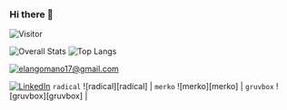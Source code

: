 ### Hi there 👋

<!--
**Its-elango/Its-elango** is a ✨ _

Here are some ideas to get you started:

- 🔭 I’m currently working on ...
- 🌱 I’m currently learning ...
- 👯 I’m looking to collaborate on ...
- 🤔 I’m looking for help with ...
- 💬 Ask me about ...
- 📫 How to reach me: ...
- 😄 Pronouns: ...
- ⚡ Fun fact: ...
-->

![Visitor](https://visitor-badge.laobi.icu/badge?page_id=its-elango.its-elango)

![Overall Stats](https://github-readme-stats.vercel.app/api?username=its-elango&count_private=true&show_icons=true&hide=contribs)
![Top Langs](https://github-readme-stats.vercel.app/api/top-langs/?username=its-elango)

<a href="mailto:elangomano17@gmail.com">![elangomano17@gmail.com](https://img.shields.io/badge/Gmail-D14836?style=for-the-badge&logo=gmail&logoColor=white)</a>

<a href="<https://www.linkedin.com/in/elangovan2001>">![LinkedIn](https://img.shields.io/badge/LinkedIn-0077B5?style=for-the-badge&logo=linkedin&logoColor=white)</a>
`radical` ![radical][radical] | `merko` ![merko][merko] | `gruvbox` ![gruvbox][gruvbox] |
